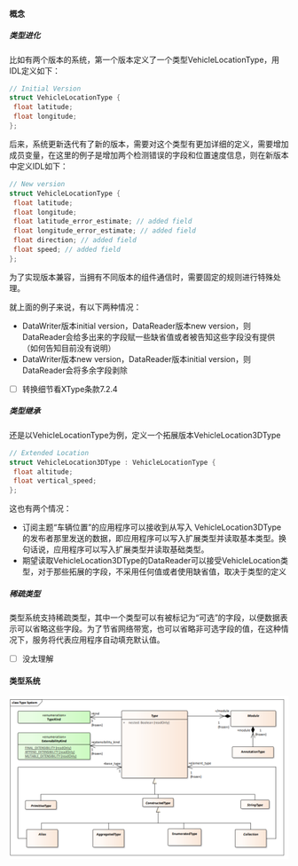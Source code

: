 #### 概念

##### 类型进化

比如有两个版本的系统，第一个版本定义了一个类型VehicleLocationType，用IDL定义如下：

```c++
// Initial Version
struct VehicleLocationType {
 float latitude;
 float longitude;
};
```

后来，系统更新迭代有了新的版本，需要对这个类型有更加详细的定义，需要增加成员变量，在这里的例子是增加两个检测错误的字段和位置速度信息，则在新版本中定义IDL如下：

```c++
// New version
struct VehicleLocationType {
 float latitude;
 float longitude;
 float latitude_error_estimate; // added field
 float longitude_error_estimate; // added field
 float direction; // added field
 float speed; // added field
};
```

为了实现版本兼容，当拥有不同版本的组件通信时，需要固定的规则进行特殊处理。

就上面的例子来说，有以下两种情况：

- DataWriter版本initial version，DataReader版本new version，则DataReader会给多出来的字段赋一些缺省值或者被告知这些字段没有提供（如何告知目前没有说明）
- DataWriter版本new version，DataReader版本initial version，则DataReader会将多余字段剥除

- [ ] 转换细节看XType条款7.2.4

##### 类型继承

还是以VehicleLocationType为例，定义一个拓展版本VehicleLocation3DType

```C++
// Extended Location
struct VehicleLocation3DType : VehicleLocationType {
 float altitude;
 float vertical_speed;
};
```

这也有两个情况：

- 订阅主题“车辆位置”的应用程序可以接收到从写入 VehicleLocation3DType 的发布者那里发送的数据，即应用程序可以写入扩展类型并读取基本类型。换句话说，应用程序可以写入扩展类型并读取基础类型。
- 期望读取VehicleLocation3DType的DataReader可以接受VehicleLocation类型，对于那些拓展的字段，不采用任何值或者使用缺省值，取决于类型的定义

##### 稀疏类型

类型系统支持稀疏类型，其中一个类型可以有被标记为“可选”的字段，以便数据表示可以省略这些字段。为了节省网络带宽，也可以省略非可选字段的值，在这种情况下，服务将代表应用程序自动填充默认值。

- [ ] 没太理解

#### 类型系统

<img src="pic/XType-type-system-model.png" />

